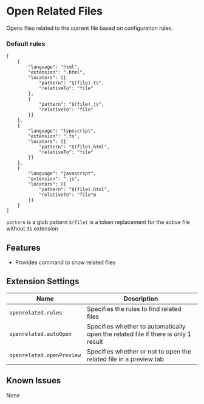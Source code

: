 # Open Related Files

Opens files related to the current file based on configuration rules.

### Default rules
```
[
    {
        "language": "html",
        "extension": ".html",
        "locators": [{
            "pattern": "$(file).ts",
            "relativeTo": "file"
        },
        {
            "pattern": "$(file).js",
            "relativeTo": "file"
        }]
    },
    {
        "language": "typescript",
        "extension": ".ts",
        "locators": [{
            "pattern": "$(file).html",
            "relativeTo": "file"
        }]
    },
    {
        "language": "javascript",
        "extension": ".js",
        "locators": [{
            "pattern": "$(file).html",
            "relativeTo": "file"ø
        }]
    }
]
```

`pattern` is a glob pattern
`$(file)` is a token replacement for the active file without its extension

## Features

- Provides command to show related files

## Extension Settings

|Name | Description
|-----|------------
|`openrelated.rules`|Specifies the rules to find related files
|`openrelated.autoOpen`|Specifies whether to automatically open the related file if there is only 1 result
|`openrelated.openPreview`|Specifies whether or not to open the related file in a preview tab

## Known Issues

None
